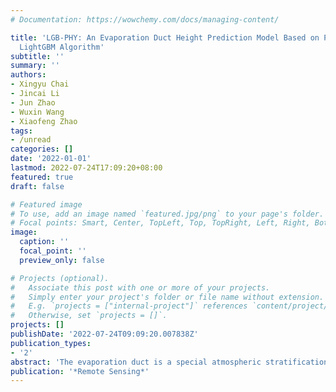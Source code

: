 ```yaml
---
# Documentation: https://wowchemy.com/docs/managing-content/

title: 'LGB-PHY: An Evaporation Duct Height Prediction Model Based on Physically Constrained
  LightGBM Algorithm'
subtitle: ''
summary: ''
authors:
- Xingyu Chai
- Jincai Li
- Jun Zhao
- Wuxin Wang
- Xiaofeng Zhao
tags:
- /unread
categories: []
date: '2022-01-01'
lastmod: 2022-07-24T17:09:20+08:00
featured: true
draft: false

# Featured image
# To use, add an image named `featured.jpg/png` to your page's folder.
# Focal points: Smart, Center, TopLeft, Top, TopRight, Left, Right, BottomLeft, Bottom, BottomRight.
image:
  caption: ''
  focal_point: ''
  preview_only: false

# Projects (optional).
#   Associate this post with one or more of your projects.
#   Simply enter your project's folder or file name without extension.
#   E.g. `projects = ["internal-project"]` references `content/project/deep-learning/index.md`.
#   Otherwise, set `projects = []`.
projects: []
publishDate: '2022-07-24T09:09:20.007838Z'
publication_types:
- '2'
abstract: 'The evaporation duct is a special atmospheric stratification that significantly influences the propagation path of electromagnetic waves at sea, and hence, it is crucial for the stability of the radio communication systems. Affected by physical parameters that are not universal, traditional evaporation duct theoretical models often have limited accuracy and poor generalization ability, e.g., the remote sensing method is limited by the inversion algorithm. The accuracy, generalization ability and scientific interpretability of the existing pure data-driven evaporation duct height prediction models still need to be improved. To address these issues, in this paper, we use the voyage observation data and propose the physically constrained LightGBM evaporation duct height prediction model (LGB-PHY). The proposed model integrates the Babin–Young–Carton (BYC) physical model into a custom loss function. Compared with the eXtreme Gradient Boosting (XGB) model, the LGB-PHY based on a 5-day voyage data set of the South China Sea provides significant improvement where the RMSE index is reduced by 68%, while the SCC index is improved by 6.5%. We further carried out a cross-comparison experiment of regional generalization and show that in the sea area with high latitude and strong adaptability of the BYC model, the LGB-PHY model has a stronger regional generalization performance than that of the XGB model.'
publication: '*Remote Sensing*'
---
```

